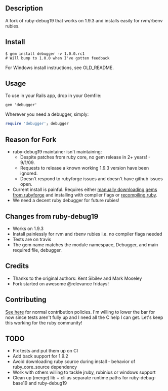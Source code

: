 ## Description
A fork of ruby-debug19 that works on 1.9.3 and installs easily for rvm/rbenv rubies.

## Install

    $ gem install debugger -v 1.0.0.rc1
    # Will bump to 1.0.0 when I've gotten feedback

For Windows install instructions, see OLD\_README.

## Usage

To use in your Rails app, drop in your Gemfile:

    gem 'debugger'

Wherever you need a debugger, simply:
```ruby
require 'debugger'; debugger
```

## Reason for Fork

* ruby-debug19 maintainer isn't maintaining:
  * Despite patches from ruby core, no gem release in 2+ years! - 9/1/09.
  * Requests to release a known working 1.9.3 version have been ignored.
  * Doesn't respond to rubyforge issues and doesn't have github issues open.
* Current install is painful. Requires either [manually downloading gems from rubyforge](
  http://blog.wyeworks.com/2011/11/1/ruby-1-9-3-and-ruby-debug) and installing with compiler flags
  or [recompiling
  ruby](http://blog.sj26.com/post/12146951658/updated-using-ruby-debug-on-ruby-1-9-3-p0).
* We need a decent ruby debugger for future rubies!

## Changes from ruby-debug19

* Works on 1.9.3
* Install painlessly for rvm and rbenv rubies i.e. no compiler flags needed
* Tests are on travis
* The gem name matches the module namespace, Debugger, and main required file, debugger.

## Credits

* Thanks to the original authors: Kent Sibilev and Mark Moseley
* Fork started on awesome @relevance fridays!

## Contributing
[See here](http://tagaholic.me/contributing.html) for normal contribution policies. I'm willing to
lower the bar for now since tests aren't fully up and I need all the C help I can get. Let's keep
this working for the ruby community!

## TODO

* Fix tests and put them up on CI
* Add back support for 1.9.2
* Avoid downloading ruby source during install - behavior of ruby_core_source dependency
* Work with others willing to tackle jruby, rubinius or windows support
* Clean up (merge) lib + cli as separate runtime paths for ruby-debug-base19 and ruby-debug19
